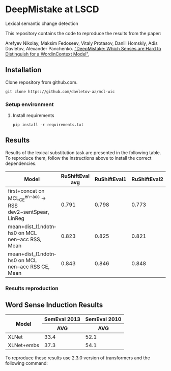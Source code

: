 # DeepMistake at LSCD
Lexical semantic change detection

This repository contains the code to reproduce the results from the paper:

Arefyev Nikolay, Maksim Fedoseev, Vitaly Protasov, Daniil Homskiy, Adis Davletov, Alexander Panchenko. ["DeepMistake: Which Senses are Hard to Distinguish for a Word­in­Context Model"](http://www.dialog-21.ru/media/5235/arefyevnplusetal133.pdf),




## Installation
Clone repository from github.com.
```shell script
git clone https://github.com/davletov-aa/mcl-wic
```

### Setup environment
1. Install requirements
    ```shell script
    pip install -r requirements.txt
    ```


## Results
Results of the lexical substitution task are presented in the following table. To reproduce them, follow the instructions above to install the correct dependencies. 


<table>
    <thead>
        <tr>
            <th rowspan=1><b>Model</b></th>
            <th colspan=1><b>RuShiftEval avg</b></th>
            <th colspan=1><b>RuShiftEval1</b></th>
            <th colspan=1><b>RuShiftEval2</b></th>
            <th colspan=1><b>RuShiftEval3</b></th>
        </tr>
    </thead>
    <tbody>
        <tr>
            <td>first+concat on <span class="formula">MCL<sub>CE</sub><sup>en-acc</sup></span></span> &rarr; RSS dev2−sentSpear, LinReg</td>
            <td>0.791</td>
            <td>0.798</td>
            <td>0.773</td>
            <td>0.803</td>
        </tr>
        <tr>
            <td>mean+dist_l1ndotn­hs0 on MCL nen−acc RSS, Mean</td>
            <td>0.823</td>
            <td>0.825</td>
            <td>0.821</td>
            <td>0.823</td>
        </tr>
        <tr>
            <td>mean+dist_l1ndotn­hs0 on MCL nen−acc RSS CE, Mean</td>
            <td>0.843</td>
            <td>0.846</td>
            <td>0.848</td>
            <td>0.836</td>
        </tr>
    </tbody>
</table>


### Results reproduction

## Word Sense Induction Results
<table>
    <thead>
        <tr>
            <th rowspan=2><b>Model</b></th>
            <th colspan=1><b>SemEval 2013</b></th>
            <th colspan=1><b>SemEval 2010</b></th>
        </tr>
        <tr>
            <th>AVG</th>
            <th>AVG</th>
        </tr>
    </thead>
    <tbody>
        <tr>
            <td>XLNet</td>
            <td>33.4</td>
            <td>52.1</td>
        </tr>
        <tr>
            <td>XLNet+embs</td>
            <td>37.3</td>
            <td>54.1</td>
        </tr>
    </tbody>
</table>

To reproduce these results use 2.3.0 version of transformers and the following command:


